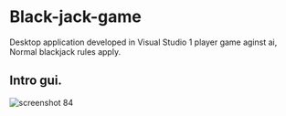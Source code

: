 # Black-jack-game
Desktop application developed in Visual Studio
1 player game aginst ai, Normal blackjack rules apply.
## Intro gui.
![screenshot 84](https://user-images.githubusercontent.com/34503137/34211589-390be492-e5a2-11e7-8ba1-1b5ce8e362ef.png)
